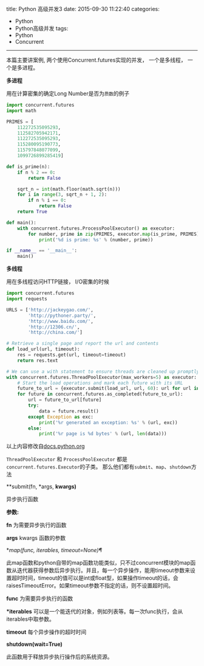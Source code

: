 title: Python 高级并发3
date: 2015-09-30 11:22:40
categories: 
- Python
- Python高级并发
tags:
- Python
- Concurrent

---



本篇主要讲案例, 两个使用Concurrent.futures实现的并发， 一个是多线程， 一个是多进程。

**多进程**

用在计算密集的确定Long Number是否为`质数`的例子

```python
import concurrent.futures
import math

PRIMES = [
    112272535095293,
    112582705942171,
    112272535095293,
    115280095190773,
    115797848077099,
    1099726899285419]

def is_prime(n):
    if n % 2 == 0:
        return False

    sqrt_n = int(math.floor(math.sqrt(n)))
    for i in range(3, sqrt_n + 1, 2):
        if n % i == 0:
            return False
    return True

def main():
    with concurrent.futures.ProcessPoolExecutor() as executor:
        for number, prime in zip(PRIMES, executor.map(is_prime, PRIMES)):
            print('%d is prime: %s' % (number, prime))

if __name__ == '__main__':
    main()
```

**多线程**

用在多线程访问HTTP链接， I/O密集的时候

```python
import concurrent.futures
import requests

URLS = ['http://jackeygao.com/',
        'http://pythoner.party/',
        'http://www.baidu.com/',
        'http://12306.cn/',
        'http://china.com/']

# Retrieve a single page and report the url and contents
def load_url(url, timeout):
    res = requests.get(url, timeout=timeout)
    return res.text

# We can use a with statement to ensure threads are cleaned up promptly
with concurrent.futures.ThreadPoolExecutor(max_workers=5) as executor:
    # Start the load operations and mark each future with its URL
    future_to_url = {executor.submit(load_url, url, 60): url for url in URLS}
    for future in concurrent.futures.as_completed(future_to_url):
        url = future_to_url[future]
        try:
            data = future.result()
        except Exception as exc:
            print('%r generated an exception: %s' % (url, exc))
        else:
            print('%r page is %d bytes' % (url, len(data)))
```

以上内容修改自[docs.python.org](https://docs.python.org/3/library/concurrent.futures.html)

`ThreadPoolExecutor` 和 `ProcessPoolExecutor` 都是`concurrent.futures.Executor`的子类。 那么他们都有`submit`、`map`、`shutdown`方法

**submit(fn, *args, **kwargs)**

异步执行函数

**参数:**

**fn**      为需要异步执行的函数

**args**    kwargs  函数的参数

**map(func, *iterables, timeout=None)¶**

此map函数和python自带的map函数功能类似，只不过concurrent模块的map函数从迭代器获得参数后异步执行。并且，每一个异步操作，能用timeout参数来设置超时时间，timeout的值可以是int或float型，如果操作timeout的话，会raisesTimeoutError。如果timeout参数不指定的话，则不设置超时间。

**func** 为需要异步执行的函数

**\*iterables**  可以是一个能迭代的对象，例如列表等。每一次func执行，会从iterables中取参数。

**timeout** 每个异步操作的超时时间

**shutdown(wait=True)**

此函数用于释放异步执行操作后的系统资源。



